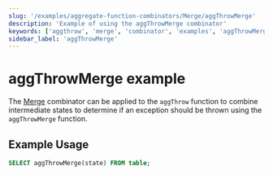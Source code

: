 ```yaml
---
slug: '/examples/aggregate-function-combinators/Merge/aggThrowMerge'
description: 'Example of using the aggThrowMerge combinator'
keywords: ['aggthrow', 'merge', 'combinator', 'examples', 'aggThrowMerge']
sidebar_label: 'aggThrowMerge'
---
```


# aggThrowMerge example

The [Merge](/sql-reference/aggregate-functions/combinators#-merge) combinator can be applied to the `aggThrow` function to combine intermediate states to determine if an exception should be thrown using the `aggThrowMerge` function.

## Example Usage

```sql
SELECT aggThrowMerge(state) FROM table;
```
